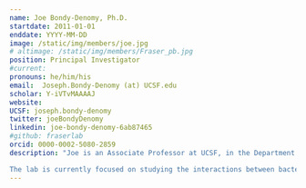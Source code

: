 ```yaml
---
name: Joe Bondy-Denomy, Ph.D.
startdate: 2011-01-01
enddate: YYYY-MM-DD
image: /static/img/members/joe.jpg
# altimage: /static/img/members/Fraser_pb.jpg
position: Principal Investigator
#current:
pronouns: he/him/his
email: 	Joseph.Bondy-Denomy (at) UCSF.edu
scholar: Y-iVTvMAAAAJ
website:
UCSF: joseph.bondy-denomy
twitter: joeBondyDenomy
linkedin: joe-bondy-denomy-6ab87465
#github: fraserlab
orcid: 0000-0002-5080-2859
description: "Joe is an Associate Professor at UCSF, in the Department of Microbiology & Immunology. Joe went to the University of Waterloo for his undergrad in Biology (Microbiology specialization) and spent time as a co-op student in labs at Western University (London, ON) and McGill University (Montreal, QC). Joe then attended the University of Toronto to complete his PhD in Alan Davidson's lab where he studied interactions between bacteriophages and their host bacteria, focusing on the effects of lysogeny and the CRISPR-Cas immune system. In 2015, Joe started the lab at UCSF as a Faculty Fellow and in November of 2017, became an Assistant Professor. In July of 2020, he was promoted to Associate Professor, with tenure.

The lab is currently focused on studying the interactions between bacteriophages and their bacterial hosts, attempting to discover and characterize the bacterial immune systems that protect bacteria and the strategies that phages use to fight back."
---
```


